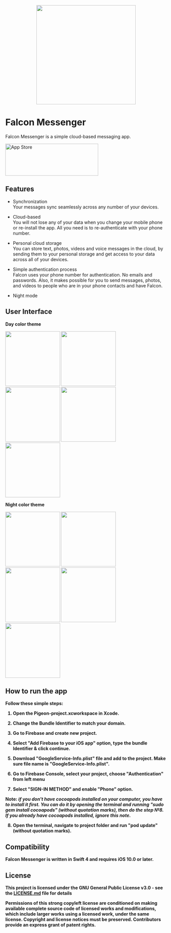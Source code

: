 
<p align="center">
 <img src="https://raw.githubusercontent.com/RMizin/PigeonMessenger/master/Pigeon-project/Assets.xcassets/roundedPigeon.imageset/roundedPigeon%402x.png" width="310"/>
</p> 



# Falcon Messenger

Falcon Messenger is a simple cloud-based messaging app.

<a target="_blank" href="https://itunes.apple.com/app/id1313765714"><img src="http://www.binpress.com/uploads/store33364/itunes-app-store-logo.png" width="290" height="100" alt="App Store" /></a>



## Features

- Synchronization<br>
Your messages sync seamlessly across any number of your devices.

- Cloud-based<br>
You will not lose any of your data when you change your mobile phone or re-install the app. All you need is to re-authenticate with your phone number.

- Personal cloud storage<br>
You can store text, photos, videos and voice messages in the cloud, by sending them to your personal storage and get access to your data across all of your devices. 

- Simple authentication process<br>
Falcon uses your phone number for authentication. No emails and passwords.
Also, it makes possible for you to send messages, photos, and videos to people who are in your phone contacts and have Falcon.

- Night mode<br>


## User Interface

<p align="center">
 <p align="left"><b>Day color theme</p>
 <img src="https://raw.githubusercontent.com/RMizin/FalconMessenger/master/Screenshots/WelcomeiPhoneX.png" width="171"/>
 <img src="https://raw.githubusercontent.com/RMizin/FalconMessenger/master/Screenshots/ContactsiPhoneX.png" width="171"/>
 <img src="https://raw.githubusercontent.com/RMizin/FalconMessenger/master/Screenshots/ChatsiphoneX.png" width="171"/>
 <img src="https://raw.githubusercontent.com/RMizin/FalconMessenger/master/Screenshots/ChatLogiPhoneX.png" width="171"/>
 <img src="https://raw.githubusercontent.com/RMizin/FalconMessenger/master/Screenshots/SettingsiPhoneX.png" width="171"/>
 <p align="left"><b>Night color theme</p>
 <img src="https://raw.githubusercontent.com/RMizin/FalconMessenger/master/Screenshots/BlackWelcomeIPhoneX.png" width="171"/>
 <img src="https://raw.githubusercontent.com/RMizin/FalconMessenger/master/Screenshots/BlackContactsIPhoneX.png" width="171"/>
 <img src="https://raw.githubusercontent.com/RMizin/FalconMessenger/master/Screenshots/BlackChatsIPhoneX.png" width="171"/>
 <img src="https://raw.githubusercontent.com/RMizin/FalconMessenger/master/Screenshots/BlackChatLogIPhoneX.png" width="171"/>
 <img src="https://raw.githubusercontent.com/RMizin/FalconMessenger/master/Screenshots/BlackSettingsIPhoneX.png" width="171"/>
</p> 


## How to run the app
Follow these simple steps:

1. Open the Pigeon-project.xcworkspace in Xcode.
2. Change the Bundle Identifier to match your domain.
3. Go to Firebase and create new project.
4. Select "Add Firebase to your iOS app" option, type the bundle Identifier & click continue.

5. Download "GoogleService-Info.plist" file and add to the project. Make sure file name is "GoogleService-Info.plist".
6. Go to Firebase Console, select your project, choose "Authentication" from left menu
7. Select "SIGN-IN METHOD" and enable "Phone" option.

 Note:<i> if you don't have cocoapods installed on your computer, you have to install it first.
 You can do it by opening the terminal and running "sudo gem install cocoapods" (without quotation marks), 
 then do the step №8. If you already have cocoapods installed, ignore this note.</i>

8. Open the terminal, navigate to project folder and run "pod update" (without quotation marks).


## Compatibility
Falcon Messenger is written in Swift 4 and requires iOS 10.0 or later.


## License

This project is licensed under the GNU General Public License v3.0 - see the [LICENSE.md](https://github.com/RMizin/FalconMessenger/blob/master/LICENSE) file for details

Permissions of this strong copyleft license are conditioned on making available complete source code of licensed works and modifications, which include larger works using a licensed work, under the same license. Copyright and license notices must be preserved. Contributors provide an express grant of patent rights.
